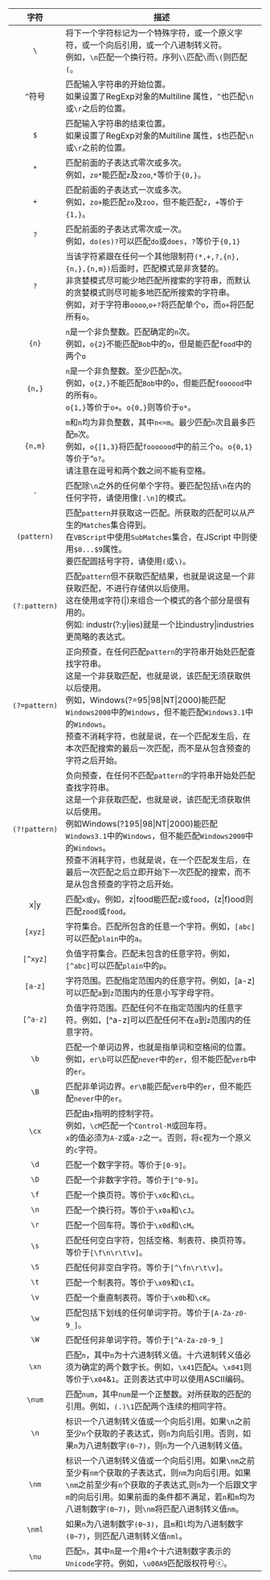 

|字符|描述|
|:---:|-----|
|`\`|将下一个字符标记为一个特殊字符，或一个原义字符，或一个向后引用，或一个八进制转义符。<br>例如，`\n`匹配一个换行符。序列`\\`匹配`\`而`\(`则匹配`(`。|
|`^`符号|匹配输入字符串的开始位置。<br>如果设置了RegExp对象的Multiline 属性，`^`也匹配`\n`或`\r`之后的位置。|
|`$`|匹配输入字符串的结束位置。<br>如果设置了RegExp对象的Multiline 属性，`$`也匹配`\n`或`\r`之前的位置。|
|`*`|匹配前面的子表达式零次或多次。<br>例如，`zo*`能匹配`z`及`zoo`,`*`等价于`{0,}`。|
|`+`|匹配前面的子表达式一次或多次。<br>例如，`zo+`能匹配`zo`及`zoo`，但不能匹配`z`，`+`等价于`{1,}`。|
|`?`|匹配前面的子表达式零次或一次。<br>例如，`do(es)?`可以匹配`do`或`does`，`?`等价于`{0,1}`|
|`?`|当该字符紧跟在任何一个其他限制符`(*,+,?,{n},{n,},{n,m})`后面时，匹配模式是非贪婪的。<br>非贪婪模式尽可能少地匹配所搜索的字符串，而默认的贪婪模式则尽可能多地匹配所搜索的字符串。<br>例如，对于字符串`oooo`,`o+?`将匹配单个`o`，而`o+`将匹配所有`o`。|
|`{n}`|`n`是一个非负整数。匹配确定的`n`次。<br>例如，`o{2}`不能匹配`Bob`中的`o`，但是能匹配`food`中的两个`o`|
|`{n,}`|`n`是一个非负整数。至少匹配`n`次。<br>例如，`o{2,}`不能匹配`Bob`中的`o`，但能匹配`foooood`中的所有`o`。<br>`o{1,}`等价于`o+`。`o{0,}`则等价于`o*`。|
|`{n,m}`|`m`和`n`均为非负整数，其中`n<=m`。最少匹配`n`次且最多匹配`m`次。<br>例如，`o{[1,3}`将匹配`fooooood`中的前三个`o`。`o{0,1}`等价于“`o?`。<br>请注意在逗号和两个数之间不能有空格。|
|`.`|匹配除`\n`之外的任何单个字符。要匹配包括`\n`在内的任何字符，请使用像`[.\n]`的模式。|
|`(pattern)`|匹配`pattern`并获取这一匹配。所获取的匹配可以从产生的`Matches`集合得到。<br>在`VBScript`中使用`SubMatches`集合，在JScript 中则使用`$0...$9`属性。<br>要匹配圆括号字符，请使用`(`或`\)`。|
|`(?:pattern)`|匹配`pattern`但不获取匹配结果，也就是说这是一个非获取匹配，不进行存储供以后使用。<br>这在使用`或`字符(\|)来组合一个模式的各个部分是很有用的。<br>例如: industr(?:y\|ies)就是一个比industry\|industries更简略的表达式。|
|`(?=pattern)`|正向预查，在任何匹配`pattern`的字符串开始处匹配查找字符串。<br>这是一个非获取匹配，也就是说，该匹配无须获取供以后使用。<br>例如，Windows(?=95\|98\|NT\|2000)能匹配`Windows2000`中的`Windows`，但不能匹配`Windows3.1`中的`Windows`。<br>预查不消耗字符，也就是说，在一个匹配发生后，在本次匹配搜索的最后一次匹配，而不是从包含预查的字符之后开始。|
|`(?!pattern)`|负向预查，在任何不匹配`pattern`的字符串开始处匹配查找字符串。<br>这是一个非获取匹配，也就是说，该匹配无须获取供以后使用。<br>例如Windows(?195\|98\|NT\|2000)能匹配`Windows3.1`中的`Windows`，但不能匹配`Windows2000`中的`Windows`。<br>预查不消耗字符，也就是说，在一个匹配发生后，在最后一次匹配之后立即开始下一次匹配的搜索，而不是从包含预查的字符之后开始。|
|x\|y|匹配`x或y`。例如，z\|food能匹配`z`或`food`，(z\|f)ood则匹配`zood`或`food`。|
|`[xyz]`|字符集合。匹配所包含的任意一个字符。例如，`[abc]`可以匹配`plain`中的`a`。|
|`[^xyz]`|负值字符集合。匹配未包含的任意字符。例如，`[^abc]`可以匹配`plain`中的`p`。|
|`[a-z]`|字符范围。匹配指定范围内的任意字符。例如，[a-z]可以匹配`a`到`z`范围内的任意小写字母字符。|
|`[^a-z]`|负值字符范围。匹配任何不在指定范围内的任意字符。例如，[^a-z]可以匹配任何不在`a`到`z`范围内的任意字符。|
|`\b`|匹配一个单词边界，也就是指单词和空格间的位置。例如，`er\b`可以匹配`never`中的`er`，但不能匹配`verb`中的`er`。|
|`\B`|匹配非单词边界。`er\B`能匹配`verb`中的`er`，但不能匹配`never`中的`er`。|
|`\cx`|匹配由`x`指明的控制字符。<br>例如，`\cM`匹配一个`Control-M`或回车符。<br>`x`的值必须为`A-Z`或`a-z`之一。否则，将`c`视为一个原义的`c`字符。|
|`\d`|匹配一个数字字符。等价于`[0-9]`。|
|`\D`|匹配一个非数字字符。等价于`[^0-9]`。|
|`\f`|匹配一个换页符。等价于`\x0c`和`\cL`。|
|`\n`|匹配一个换行符。等价于`\x0a`和`\cJ`。|
|`\r`|匹配一个回车符。等价于`\x0d`和`\cM`。|
|`\s`|匹配任何空白字符，包括空格、制表符、换页符等。等价于`[\f\n\r\t\v]`。|
|`\S`|匹配任何非空白字符。等价于`[^\fn\r\t\v]`。|
|`\t`|匹配一个制表符。等价于`\x09`和`\cI`。|
|`\v`|匹配一个垂直制表符。等价于`\x0b`和`\cK`。|
|`\w`|匹配包括下划线的任何单词字符。等价于`[A-Za-z0-9_]`。|
|`\W`|匹配任何非单词字符。等价于`[^A-Za-z0-9_]`|
|`\xn`|匹配`n`，其中`n`为十六进制转义值。十六进制转义值必须为确定的两个数字长。例如，`\x41`匹配`A`。`\x041`则等价于`\x04`&`1`。正则表达式中可以使用ASCII编码。|
|`\num`|匹配`num`，其中`num`是一个正整数。对所获取的匹配的引用。例如，`(.)\1`匹配两个连续的相同字符。|
|`\n`|标识一个八进制转义值或一个向后引用。如果`\n`之前至少`n`个获取的子表达式，则`n`为向后引用。否则，如果`n`为八进制数字`(0~7)`，则`n`为一个八进制转义值。|
|`\nm`|标识一个八进制转义值或一个向后引用。如果`\nm`之前至少有`nm`个获取的子表达式，则`nm`为向后引用。如果`\nm`之前至少有`n`个获取的子表达式,则`n`为一个后跟文字`m`的向后引用。如果前面的条件都不满足，若`n`和`m`均为八进制数字`(0~7)`，则`\nm`将匹配八进制转义值`nm`。|
|`\nml`|如果`n`为八进制数字`(0~3)`，且`m`和`l`均为八进制数字`(0~7)`，则匹配八进制转义值`nml`。|
|`\nu`|匹配`n`，其中`n`是一个用`4`个十六进制数字表示的`Unicode`字符。例如，`\u00A9`匹配版权符号ⓒ。|
